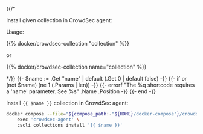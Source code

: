 
{{/*

Install given collection in CrowdSec agent:

Usage:

{{% docker/crowdsec-collection "collection" %}}

or

{{% docker/crowdsec-collection name="collection" %}}

<!-- CSpell:ignore crowdsec cscli -->
<!-- vale Microsoft.Terms = NO -->

*/}}
{{- $name := .Get "name" | default (.Get 0 | default false) -}}
{{- if or (not $name) (ne 1 (.Params | len)) -}}
  {{-
    errorf
    "The %q shortcode requires a 'name' parameter. See %s"
    .Name .Position
  -}}
{{- end -}}

Install `{{ $name }}` collection in CrowdSec agent:

```bash
docker compose --file="${compose_path:-"${HOME}/docker-compose"}/crowdsec/compose.yml" \
    exec 'crowdsec-agent' \
    cscli collections install '{{ $name }}'
```
